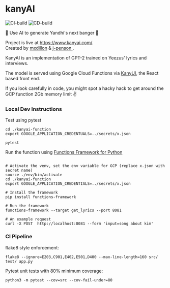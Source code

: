 # kanyAI

![CI-build](https://github.com/mxdillon/kanyai/workflows/CI-build/badge.svg)
![CD-build](https://github.com/mxdillon/kanyai/workflows/CD-build/badge.svg)

🎤 Use AI to generate Yandhi's next banger 🎤

Project is live at https://www.kanyai.com/. \
Created by [mxdillon](https://github.com/mxdillon) & [j-penson
](https://github.com/j-penson).

KanyAI is an implementation of GPT-2 trained on Yeezus' lyrics and interviews.

The model is served using Google Cloud Functions via [KanyUI](https://github.com/j-penson/kanyui), the React based front end.

If you look carefully in code, you might spot a hacky hack to get around the GCP function 2Gb memory limit ✌️

### Local Dev Instructions

Test using pytest 
```
cd ./kanyai-function
export GOOGLE_APPLICATION_CREDENTUALS=../secrets/x.json

pytest
```

Run the function using [Functions Framework for Python](https://github.com/GoogleCloudPlatform/functions-framework-python)
```

# Activate the venv, set the env variable for GCP (replace x.json with secret name)
source ./env/bin/activate
cd ./kanyai-function
export GOOGLE_APPLICATION_CREDENTIALS=../secrets/x.json

# Install the framework
pip install functions-framework

# Run the framework
functions-framework --target get_lyrics --port 8081

# An example request
curl -X POST  http://localhost:8081 --form 'input=song about kim'

```


### CI Pipeline

flake8 style enforcement:

`flake8 --ignore=E203,C901,E402,E501,D400 --max-line-length=160 src/ test/ app.py`

Pytest unit tests with 80% minimum coverage:

`python3 -m pytest --cov=src --cov-fail-under=80`
